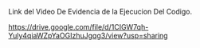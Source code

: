 Link del Video De Evidencia de la Ejecucion Del Codigo.

https://drive.google.com/file/d/1CIGW7qh-Yuly4qiaWZpYaOGIzhuJgqg3/view?usp=sharing  
